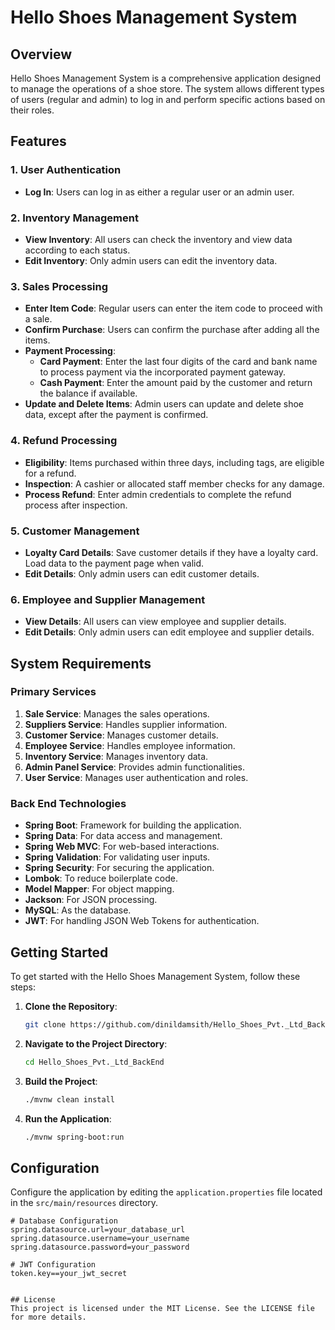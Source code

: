 # Hello Shoes Management System

## Overview

Hello Shoes Management System is a comprehensive application designed to manage the operations of a shoe store. The system allows different types of users (regular and admin) to log in and perform specific actions based on their roles.

## Features

### 1. User Authentication
- **Log In**: Users can log in as either a regular user or an admin user.

### 2. Inventory Management
- **View Inventory**: All users can check the inventory and view data according to each status.
- **Edit Inventory**: Only admin users can edit the inventory data.

### 3. Sales Processing
- **Enter Item Code**: Regular users can enter the item code to proceed with a sale.
- **Confirm Purchase**: Users can confirm the purchase after adding all the items.
- **Payment Processing**:
    - **Card Payment**: Enter the last four digits of the card and bank name to process payment via the incorporated payment gateway.
    - **Cash Payment**: Enter the amount paid by the customer and return the balance if available.
- **Update and Delete Items**: Admin users can update and delete shoe data, except after the payment is confirmed.

### 4. Refund Processing
- **Eligibility**: Items purchased within three days, including tags, are eligible for a refund.
- **Inspection**: A cashier or allocated staff member checks for any damage.
- **Process Refund**: Enter admin credentials to complete the refund process after inspection.

### 5. Customer Management
- **Loyalty Card Details**: Save customer details if they have a loyalty card. Load data to the payment page when valid.
- **Edit Details**: Only admin users can edit customer details.

### 6. Employee and Supplier Management
- **View Details**: All users can view employee and supplier details.
- **Edit Details**: Only admin users can edit employee and supplier details.

## System Requirements

### Primary Services
1. **Sale Service**: Manages the sales operations.
2. **Suppliers Service**: Handles supplier information.
3. **Customer Service**: Manages customer details.
4. **Employee Service**: Handles employee information.
5. **Inventory Service**: Manages inventory data.
6. **Admin Panel Service**: Provides admin functionalities.
7. **User Service**: Manages user authentication and roles.

### Back End Technologies
- **Spring Boot**: Framework for building the application.
- **Spring Data**: For data access and management.
- **Spring Web MVC**: For web-based interactions.
- **Spring Validation**: For validating user inputs.
- **Spring Security**: For securing the application.
- **Lombok**: To reduce boilerplate code.
- **Model Mapper**: For object mapping.
- **Jackson**: For JSON processing.
- **MySQL**: As the database.
- **JWT**: For handling JSON Web Tokens for authentication.

## Getting Started

To get started with the Hello Shoes Management System, follow these steps:

1. **Clone the Repository**:
    ```sh
    git clone https://github.com/dinildamsith/Hello_Shoes_Pvt._Ltd_BackEnd.git
    ```

2. **Navigate to the Project Directory**:
    ```sh
    cd Hello_Shoes_Pvt._Ltd_BackEnd
    ```

3. **Build the Project**:
    ```sh
    ./mvnw clean install
    ```

4. **Run the Application**:
    ```sh
    ./mvnw spring-boot:run
    ```

## Configuration

Configure the application by editing the `application.properties` file located in the `src/main/resources` directory.

```properties
# Database Configuration
spring.datasource.url=your_database_url
spring.datasource.username=your_username
spring.datasource.password=your_password

# JWT Configuration
token.key==your_jwt_secret


## License
This project is licensed under the MIT License. See the LICENSE file for more details.





